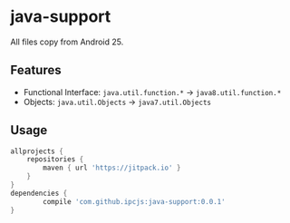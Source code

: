 # java-support

All files copy from Android 25.

## Features

- Functional Interface: `java.util.function.*` -> `java8.util.function.*`
- Objects: `java.util.Objects` -> `java7.util.Objects`

## Usage

```groovy
allprojects {
	repositories {
		maven { url 'https://jitpack.io' }
	}
}
dependencies {
        compile 'com.github.ipcjs:java-support:0.0.1'
}
```